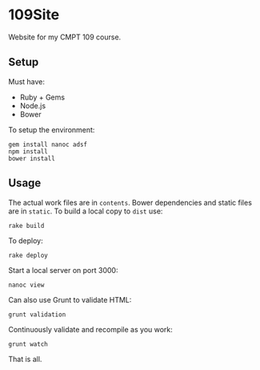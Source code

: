 109Site
===

Website for my CMPT 109 course.

Setup
-----

Must have:

* Ruby + Gems
* Node.js
* Bower

To setup the environment:

    gem install nanoc adsf
    npm install
    bower install

Usage
---

The actual work files are in `contents`. Bower dependencies and static files are in `static`. To build a local copy to `dist` use:

    rake build

To deploy:

    rake deploy

Start a local server on port 3000:

    nanoc view

Can also use Grunt to validate HTML:

    grunt validation

Continuously validate and recompile as you work:

    grunt watch

That is all.
